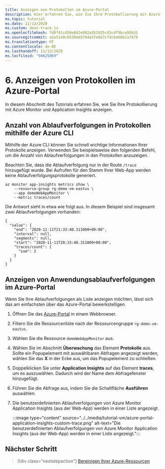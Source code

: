 ```yaml
---
title: Anzeigen von Protokollen im Azure-Portal
description: Hier erfahren Sie, wie Sie Ihre Protokollierung mit Azure Monitor und Application Insights anzeigen.
ms.topic: tutorial
ms.date: 11/13/2020
ms.custom: devx-track-js
ms.openlocfilehash: fd0741cd58e8d2e882a352035cd3c4f9bca956d1
ms.sourcegitcommit: a2a51e0c6530eb5794a2fe667cf4c9a60b2a7470
ms.translationtype: HT
ms.contentlocale: de-DE
ms.lasthandoff: 11/13/2020
ms.locfileid: "94625069"
---
```

# <a name="6-view-logs-in-azure-portal"></a>6. Anzeigen von Protokollen im Azure-Portal

In diesem Abschnitt des Tutorials erfahren Sie, wie Sie Ihre Protokollierung mit Azure Monitor und Application Insights anzeigen. 

## <a name="count-of-traces-in-logs-with-azure-cli"></a>Anzahl von Ablaufverfolgungen in Protokollen mithilfe der Azure CLI

Mithilfe der Azure CLI können Sie schnell wichtige Informationen Ihrer Protokolle anzeigen. Verwenden Sie beispielsweise den folgenden Befehl, um die Anzahl von Ablaufverfolgungen in den Protokollen anzuzeigen. 

Beachten Sie, dass die Ablaufverfolgung nur in der Route `/trace` hinzugefügt wurde. Bei Aufrufen für den Stamm Ihrer Web-App werden keine Ablaufverfolgungsprotokolle generiert. 

```azurecli
az monitor app-insights metrics show \
    --resource-group rg-demo-vm-eastus \
    --app demoWebAppMonitor \
    --metric traces/count
```

Die Antwort sieht in etwa wie folgt aus. In diesem Beispiel sind insgesamt zwei Ablaufverfolgungen vorhanden: 

```console
{
  "value": {
    "end": "2020-11-11T21:33:40.311000+00:00",
    "interval": null,
    "segments": null,
    "start": "2020-11-11T20:33:40.311000+00:00",
    "traces/count": {
      "sum": 2
    }
  }
}
```

## <a name="view-application-traces-in-azure-portal"></a>Anzeigen von Anwendungsablaufverfolgungen im Azure-Portal

Wenn Sie Ihre Ablaufverfolgungen als Liste anzeigen möchten, lässt sich das am einfachsten über das Azure-Portal bewerkstelligen. 

1. Öffnen Sie das [Azure-Portal](https://ms.portal.azure.com/#blade/HubsExtension/BrowseAll) in einem Webbrowser.
1. Filtern Sie die Ressourcenliste nach der Ressourcengruppe `rg-demo-vm-eastus`. 
1. Wählen Sie die Ressource `demoWebAppMonitor` aus. 
1. Wählen Sie im Abschnitt **Überwachung** das Element **Protokolle** aus. Sollte ein Popupelement mit auswählbaren Abfragen angezeigt werden, wählen Sie das **X** in der Ecke aus, um das Popupelement zu schließen.
1. Doppelklicken Sie unter **Application Insights** auf das Element **traces**, um es auszuwählen. Dadurch wird der Name dem Abfragefenster hinzugefügt. 
1. Führen Sie die Abfrage aus, indem Sie die Schaltfläche **Ausführen** auswählen.
1. Die benutzerdefinierten Ablaufverfolgungen von Azure Monitor Application Insights (aus der Web-App) werden in einer Liste angezeigt.

    :::image type="content" source="../../media/tutorial-vm/azure-portal-application-insights-custom-trace.png" alt-text="Die benutzerdefinierten Ablaufverfolgungen von Azure Monitor Application Insights (aus der Web-App) werden in einer Liste angezeigt.":::

## <a name="next-step"></a>Nächster Schritt

> [!div class="nextstepaction"]
> [Bereinigen Ihrer Azure-Ressourcen](clean-up-resources.md) 